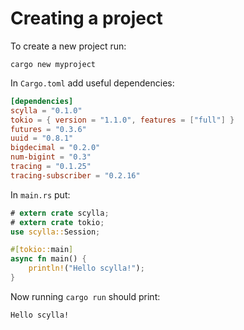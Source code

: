 # Creating a project

To create a new project run:
```shell
cargo new myproject
```

In `Cargo.toml` add useful dependencies:
```toml
[dependencies]
scylla = "0.1.0"
tokio = { version = "1.1.0", features = ["full"] }
futures = "0.3.6"
uuid = "0.8.1"
bigdecimal = "0.2.0"
num-bigint = "0.3"
tracing = "0.1.25"
tracing-subscriber = "0.2.16"
```

In `main.rs` put:
```rust
# extern crate scylla;
# extern crate tokio;
use scylla::Session;

#[tokio::main]
async fn main() {
    println!("Hello scylla!");
}
```

Now running `cargo run` should print:
```shell
Hello scylla!
```